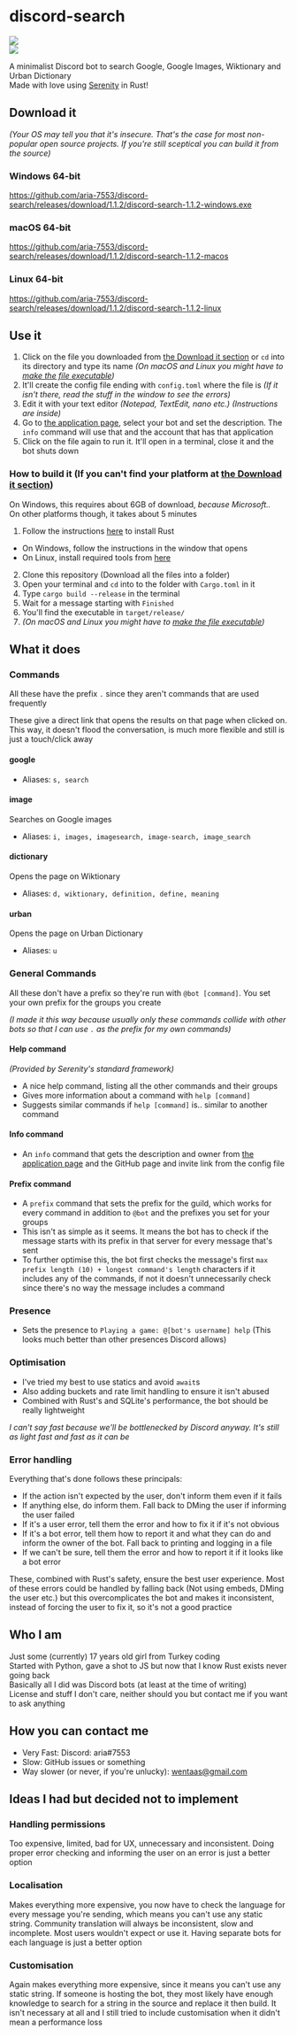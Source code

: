 # discord-search
[![](https://img.shields.io/static/v1?color=f48fb1&labelColor=f48fb1&label=discord&message=add%20to%20your%20server&logo=discord&logoColor=ffffff&style=for-the-badge)](https://discord.com/api/oauth2/authorize?client_id=752582273706098699&permissions=117824&scope=bot)  
[![](https://img.shields.io/static/v1?color=f48fb1&labelColor=f48fb1&label=discord‎‎‎‎‎‎‎‎‎‎‎‎‎‎‎‎‎‎&message=join%20my%20server&logo=discord&logoColor=ffffff&style=for-the-badge)](https://discord.gg/u6NyRUnNED)  

A minimalist Discord bot to search Google, Google Images, Wiktionary and Urban Dictionary  
Made with love using [Serenity](https://github.com/serenity-rs/serenity) in Rust!

## Download it

*(Your OS may tell you that it's insecure. That's the case for most non-popular open source projects. If you're still sceptical you can build it from the source)*

### Windows 64-bit
https://github.com/aria-7553/discord-search/releases/download/1.1.2/discord-search-1.1.2-windows.exe
### macOS 64-bit
https://github.com/aria-7553/discord-search/releases/download/1.1.2/discord-search-1.1.2-macos
### Linux 64-bit
https://github.com/aria-7553/discord-search/releases/download/1.1.2/discord-search-1.1.2-linux

## Use it
1. Click on the file you downloaded from [the Download it section](#download-it) or `cd` into its directory and type its name *(On macOS and Linux you might have to [make the file executable](https://support.apple.com/en-nz/guide/terminal/apdd100908f-06b3-4e63-8a87-32e71241bab4/2.11/mac/11.0))*
2. It'll create the config file ending with `config.toml` where the file is *(If it isn't there, read the stuff in the window to see the errors)*
3. Edit it with your text editor *(Notepad, TextEdit, nano etc.)* *(Instructions are inside)*
3. Go to [the application page](https://discord.com/developers/applications), select your bot and set the description. The `info` command will use that and the account that has that application
4. Click on the file again to run it. It'll open in a terminal, close it and the bot shuts down

### How to build it (If you can't find your platform at [the Download it section](#download-it))
On Windows, this requires about 6GB of download, *because Microsoft..*  
On other platforms though, it takes about 5 minutes
1. Follow the instructions [here](https://www.rust-lang.org/tools/install) to install Rust
- On Windows, follow the instructions in the window that opens
- On Linux, install required tools from [here](https://ostechnix.com/install-development-tools-linux/)
2. Clone this repository (Download all the files into a folder)
3. Open your terminal and `cd` into to the folder with `Cargo.toml` in it
4. Type `cargo build --release` in the terminal
5. Wait for a message starting with `Finished`
6. You'll find the executable in `target/release/`
7. *(On macOS and Linux you might have to [make the file executable](https://support.apple.com/en-nz/guide/terminal/apdd100908f-06b3-4e63-8a87-32e71241bab4/2.11/mac/11.0))*

## What it does

### Commands
All these have the prefix `.` since they aren't commands that are used frequently

These give a direct link that opens the results on that page when clicked on. This way, it doesn't flood the conversation, is much more flexible and still is just a touch/click away

#### google
- Aliases: `s, search`

#### image
Searches on Google images
- Aliases: `i, images, imagesearch, image-search, image_search`

#### dictionary
Opens the page on Wiktionary
- Aliases: `d, wiktionary, definition, define, meaning`

#### urban
Opens the page on Urban Dictionary
- Aliases: `u`

### General Commands
All these don't have a prefix so they're run with `@bot [command]`. You set your own prefix for the groups you create

*(I made it this way because usually only these commands collide with other bots so that I can use `.` as the prefix for my own commands)*

#### Help command

*(Provided by Serenity's standard framework)*

- A nice help command, listing all the other commands and their groups
- Gives more information about a command with `help [command]`
- Suggests similar commands if `help [command]` is.. similar to another command

#### Info command
- An `info` command that gets the description and owner from [the application page](https://discord.com/developers/applications) and the GitHub page and invite link from the config file

#### Prefix command
- A `prefix` command that sets the prefix for the guild, which works for every command in addition to `@bot` and the prefixes you set for your groups
- This isn't as simple as it seems. It means the bot has to check if the message starts with its prefix in that server for every message that's sent
- To further optimise this, the bot first checks the message's first `max prefix length (10) + longest command's length` characters if it includes any of the commands, if not it doesn't unnecessarily check since there's no way the message includes a command

### Presence
- Sets the presence to `Playing a game: @[bot's username] help` (This looks much better than other presences Discord allows)

### Optimisation
- I've tried my best to use statics and avoid `await`s
- Also adding buckets and rate limit handling to ensure it isn't abused
- Combined with Rust's and SQLite's performance, the bot should be really lightweight

*I can't say fast because we'll be bottlenecked by Discord anyway. It's still as light fast and fast as it can be*

### Error handling
Everything that's done follows these principals:
- If the action isn't expected by the user, don't inform them even if it fails
- If anything else, do inform them. Fall back to DMing the user if informing the user failed
- If it's a user error, tell them the error and how to fix it if it's not obvious
- If it's a bot error, tell them how to report it and what they can do and inform the owner of the bot. Fall back to printing and logging in a file
- If we can't be sure, tell them the error and how to report it if it looks like a bot error  

These, combined with Rust's safety, ensure the best user experience. Most of these errors could be handled by falling back (Not using embeds, DMing the user etc.) but this overcomplicates the bot and makes it inconsistent, instead of forcing the user to fix it, so it's not a good practice

## Who I am
Just some (currently) 17 years old girl from Turkey coding  
Started with Python, gave a shot to JS but now that I know Rust exists never going back  
Basically all I did was Discord bots (at least at the time of writing)  
License and stuff I don't care, neither should you but contact me if you want to ask anything

## How you can contact me
- Very Fast: Discord: aria#7553
- Slow: GitHub issues or something
- Way slower (or never, if you're unlucky): wentaas@gmail.com


## Ideas I had but decided not to implement

### Handling permissions
Too expensive, limited, bad for UX, unnecessary and inconsistent. Doing proper error checking and informing the user on an error is just a better option

### Localisation
Makes everything more expensive, you now have to check the language for every message you're sending, which means you can't use any static string. Community translation will always be inconsistent, slow and incomplete. Most users wouldn't expect or use it. Having separate bots for each language is just a better option

### Customisation
Again makes everything more expensive, since it means you can't use any static string. If someone is hosting the bot, they most likely have enough knowledge to search for a string in the source and replace it then build. It isn't necessary at all and I still tried to include customisation when it didn't mean a performance loss
